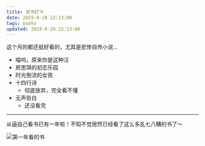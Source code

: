 ```yaml
---
title: 读书打卡
date: 2019-8-28 22:13:00
tags: books
updated: 2019-8-28 22:13:00
---
```


这个月的都还挺好看的，尤其是悲惨自传小说...

- 喵呜，原来你是这种汪
- 房思琪的初恋乐园
- 时光倒流的女孩
- 十四行诗
    - 彻底放弃，完全看不懂
- 无声告白
    - 还没看完

---

从逼自己看书已有一年啦！不知不觉居然已经看了这么多乱七八糟的书了～

![第一年看的书](./img/books/first-year.jpeg)

